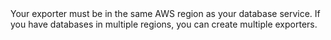 <script>
    import { Highlight } from "$lib/components"
</script>

<Highlight type="important">
Your exporter must be in the same AWS region as your database service. If you
have databases in multiple regions, you can create multiple exporters.
</Highlight>
